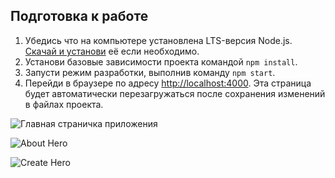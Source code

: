 ## Подготовка к работе


1. Убедись что на компьютере установлена LTS-версия Node.js.
   [Скачай и установи](https://nodejs.org/en/) её если необходимо.
2. Установи базовые зависимости проекта командой `npm install`.
3. Запусти режим разработки, выполнив команду `npm start`.
4. Перейди в браузере по адресу [http://localhost:4000](http://localhost:4000).
   Эта страница будет автоматически перезагружаться после сохранения изменений в
   файлах проекта.


![Главная страничка приложения](https://github.com/IrynaRybka/superhero-rest-api-frontend/blob/master/readmeImg/homePage.jgp)

![About Hero](https://github.com/IrynaRybka/superhero-rest-api-frontend/blob/master/readmeImg/heroDetail.jgp)

![Create Hero](https://github.com/IrynaRybka/superhero-rest-api-frontend/blob/master/readmeImg/createHero.jgp)

